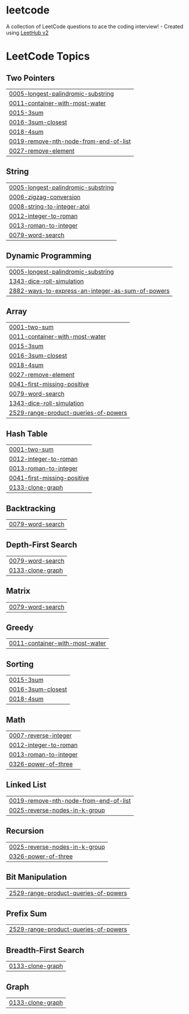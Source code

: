 # leetcode
A collection of LeetCode questions to ace the coding interview! - Created using [LeetHub v2](https://github.com/arunbhardwaj/LeetHub-2.0)

<!---LeetCode Topics Start-->
# LeetCode Topics
## Two Pointers
|  |
| ------- |
| [0005-longest-palindromic-substring](https://github.com/rajaryan134/leetcode/tree/master/0005-longest-palindromic-substring) |
| [0011-container-with-most-water](https://github.com/rajaryan134/leetcode/tree/master/0011-container-with-most-water) |
| [0015-3sum](https://github.com/rajaryan134/leetcode/tree/master/0015-3sum) |
| [0016-3sum-closest](https://github.com/rajaryan134/leetcode/tree/master/0016-3sum-closest) |
| [0018-4sum](https://github.com/rajaryan134/leetcode/tree/master/0018-4sum) |
| [0019-remove-nth-node-from-end-of-list](https://github.com/rajaryan134/leetcode/tree/master/0019-remove-nth-node-from-end-of-list) |
| [0027-remove-element](https://github.com/rajaryan134/leetcode/tree/master/0027-remove-element) |
## String
|  |
| ------- |
| [0005-longest-palindromic-substring](https://github.com/rajaryan134/leetcode/tree/master/0005-longest-palindromic-substring) |
| [0006-zigzag-conversion](https://github.com/rajaryan134/leetcode/tree/master/0006-zigzag-conversion) |
| [0008-string-to-integer-atoi](https://github.com/rajaryan134/leetcode/tree/master/0008-string-to-integer-atoi) |
| [0012-integer-to-roman](https://github.com/rajaryan134/leetcode/tree/master/0012-integer-to-roman) |
| [0013-roman-to-integer](https://github.com/rajaryan134/leetcode/tree/master/0013-roman-to-integer) |
| [0079-word-search](https://github.com/rajaryan134/leetcode/tree/master/0079-word-search) |
## Dynamic Programming
|  |
| ------- |
| [0005-longest-palindromic-substring](https://github.com/rajaryan134/leetcode/tree/master/0005-longest-palindromic-substring) |
| [1343-dice-roll-simulation](https://github.com/rajaryan134/leetcode/tree/master/1343-dice-roll-simulation) |
| [2882-ways-to-express-an-integer-as-sum-of-powers](https://github.com/rajaryan134/leetcode/tree/master/2882-ways-to-express-an-integer-as-sum-of-powers) |
## Array
|  |
| ------- |
| [0001-two-sum](https://github.com/rajaryan134/leetcode/tree/master/0001-two-sum) |
| [0011-container-with-most-water](https://github.com/rajaryan134/leetcode/tree/master/0011-container-with-most-water) |
| [0015-3sum](https://github.com/rajaryan134/leetcode/tree/master/0015-3sum) |
| [0016-3sum-closest](https://github.com/rajaryan134/leetcode/tree/master/0016-3sum-closest) |
| [0018-4sum](https://github.com/rajaryan134/leetcode/tree/master/0018-4sum) |
| [0027-remove-element](https://github.com/rajaryan134/leetcode/tree/master/0027-remove-element) |
| [0041-first-missing-positive](https://github.com/rajaryan134/leetcode/tree/master/0041-first-missing-positive) |
| [0079-word-search](https://github.com/rajaryan134/leetcode/tree/master/0079-word-search) |
| [1343-dice-roll-simulation](https://github.com/rajaryan134/leetcode/tree/master/1343-dice-roll-simulation) |
| [2529-range-product-queries-of-powers](https://github.com/rajaryan134/leetcode/tree/master/2529-range-product-queries-of-powers) |
## Hash Table
|  |
| ------- |
| [0001-two-sum](https://github.com/rajaryan134/leetcode/tree/master/0001-two-sum) |
| [0012-integer-to-roman](https://github.com/rajaryan134/leetcode/tree/master/0012-integer-to-roman) |
| [0013-roman-to-integer](https://github.com/rajaryan134/leetcode/tree/master/0013-roman-to-integer) |
| [0041-first-missing-positive](https://github.com/rajaryan134/leetcode/tree/master/0041-first-missing-positive) |
| [0133-clone-graph](https://github.com/rajaryan134/leetcode/tree/master/0133-clone-graph) |
## Backtracking
|  |
| ------- |
| [0079-word-search](https://github.com/rajaryan134/leetcode/tree/master/0079-word-search) |
## Depth-First Search
|  |
| ------- |
| [0079-word-search](https://github.com/rajaryan134/leetcode/tree/master/0079-word-search) |
| [0133-clone-graph](https://github.com/rajaryan134/leetcode/tree/master/0133-clone-graph) |
## Matrix
|  |
| ------- |
| [0079-word-search](https://github.com/rajaryan134/leetcode/tree/master/0079-word-search) |
## Greedy
|  |
| ------- |
| [0011-container-with-most-water](https://github.com/rajaryan134/leetcode/tree/master/0011-container-with-most-water) |
## Sorting
|  |
| ------- |
| [0015-3sum](https://github.com/rajaryan134/leetcode/tree/master/0015-3sum) |
| [0016-3sum-closest](https://github.com/rajaryan134/leetcode/tree/master/0016-3sum-closest) |
| [0018-4sum](https://github.com/rajaryan134/leetcode/tree/master/0018-4sum) |
## Math
|  |
| ------- |
| [0007-reverse-integer](https://github.com/rajaryan134/leetcode/tree/master/0007-reverse-integer) |
| [0012-integer-to-roman](https://github.com/rajaryan134/leetcode/tree/master/0012-integer-to-roman) |
| [0013-roman-to-integer](https://github.com/rajaryan134/leetcode/tree/master/0013-roman-to-integer) |
| [0326-power-of-three](https://github.com/rajaryan134/leetcode/tree/master/0326-power-of-three) |
## Linked List
|  |
| ------- |
| [0019-remove-nth-node-from-end-of-list](https://github.com/rajaryan134/leetcode/tree/master/0019-remove-nth-node-from-end-of-list) |
| [0025-reverse-nodes-in-k-group](https://github.com/rajaryan134/leetcode/tree/master/0025-reverse-nodes-in-k-group) |
## Recursion
|  |
| ------- |
| [0025-reverse-nodes-in-k-group](https://github.com/rajaryan134/leetcode/tree/master/0025-reverse-nodes-in-k-group) |
| [0326-power-of-three](https://github.com/rajaryan134/leetcode/tree/master/0326-power-of-three) |
## Bit Manipulation
|  |
| ------- |
| [2529-range-product-queries-of-powers](https://github.com/rajaryan134/leetcode/tree/master/2529-range-product-queries-of-powers) |
## Prefix Sum
|  |
| ------- |
| [2529-range-product-queries-of-powers](https://github.com/rajaryan134/leetcode/tree/master/2529-range-product-queries-of-powers) |
## Breadth-First Search
|  |
| ------- |
| [0133-clone-graph](https://github.com/rajaryan134/leetcode/tree/master/0133-clone-graph) |
## Graph
|  |
| ------- |
| [0133-clone-graph](https://github.com/rajaryan134/leetcode/tree/master/0133-clone-graph) |
<!---LeetCode Topics End-->